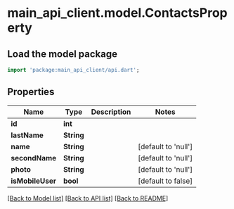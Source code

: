 # main_api_client.model.ContactsProperty

## Load the model package
```dart
import 'package:main_api_client/api.dart';
```

## Properties
Name | Type | Description | Notes
------------ | ------------- | ------------- | -------------
**id** | **int** |  | 
**lastName** | **String** |  | 
**name** | **String** |  | [default to 'null']
**secondName** | **String** |  | [default to 'null']
**photo** | **String** |  | [default to 'null']
**isMobileUser** | **bool** |  | [default to false]

[[Back to Model list]](../README.md#documentation-for-models) [[Back to API list]](../README.md#documentation-for-api-endpoints) [[Back to README]](../README.md)


